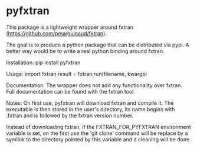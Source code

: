 # pyfxtran

This package is a lightweight wrapper around fxtran (https://github.com/pmarguinaud/fxtran).

The goal is to produce a python package that can be distributed via pypi.
A better way would be to write a real python binding around fxtran.

Installation:
pip install pyfxtran

Usage:
import fxtran
result = fxtran.run(filename, kwargs)

Documentation:
The wrapper does not add any functionality over fxtran. Full documentation can
be found with the fxtran tool.

Notes:
On first use, pyfxtran will download fxtran and compile it. The executable is then stored
in the user's directory, its name begins with .fxtran and is followed by the fxtran version number.

Instead of downloading fxtran, if the FXTRAN\_FOR\_PYFXTRAN environment variable is set, on the
first use the 'git clone' command will be replace by a symlink to the directory pointed by this
variable and a cleaning will be done.
